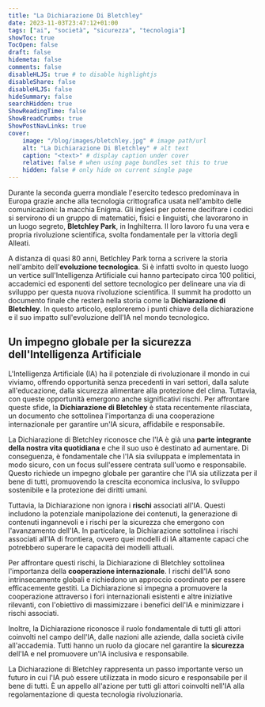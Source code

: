 ```yaml
---
title: "La Dichiarazione Di Bletchley"
date: 2023-11-03T23:47:12+01:00
tags: ["ai", "società", "sicurezza", "tecnologia"]
showToc: true
TocOpen: false
draft: false
hidemeta: false
comments: false
disableHLJS: true # to disable highlightjs
disableShare: false
disableHLJS: false
hideSummary: false
searchHidden: true
ShowReadingTime: false
ShowBreadCrumbs: true
ShowPostNavLinks: true
cover:
    image: "/blog/images/bletchley.jpg" # image path/url
    alt: "La Dichiarazione Di Bletchley" # alt text
    caption: "<text>" # display caption under cover
    relative: false # when using page bundles set this to true
    hidden: false # only hide on current single page
---
```


Durante la seconda guerra mondiale l'esercito tedesco predominava in Europa grazie anche alla tecnologia crittografica usata nell'ambito delle comunicazioni: la macchia Enigma. Gli inglesi per poterne decifrare i codici si servirono di un gruppo di matematici, fisici e linguisti, che lavorarono in un luogo segreto, **Bletchley Park**, in Inghilterra. Il loro lavoro fu una vera e propria rivoluzione scientifica, svolta fondamentale per la vittoria degli Alleati. 

A distanza di quasi 80 anni, Betlchley Park torna a scrivere la storia nell'ambito dell'**evoluzione tecnologica**. Si è infatti svolto in questo luogo un vertice sull'Intelligenza Artificiale cui hanno partecipato circa 100 politici, accademici ed esponenti del settore tecnologico per delineare una via di sviluppo per questa nuova rivoluzione scientifica. Il summit ha prodotto un documento finale che resterà nella storia come la **Dichiarazione di Bletchley**. In questo articolo, esploreremo i punti chiave della dichiarazione e il suo impatto sull'evoluzione dell'IA nel mondo tecnologico.

## Un impegno globale per la sicurezza dell'Intelligenza Artificiale

L'Intelligenza Artificiale (IA) ha il potenziale di rivoluzionare il mondo in cui viviamo, offrendo opportunità senza precedenti in vari settori, dalla salute all'educazione, dalla sicurezza alimentare alla protezione del clima. Tuttavia, con queste opportunità emergono anche significativi rischi. Per affrontare queste sfide, la **Dichiarazione di Bletchley** è stata recentemente rilasciata, un documento che sottolinea l'importanza di una cooperazione internazionale per garantire un'IA sicura, affidabile e responsabile.

La Dichiarazione di Bletchley riconosce che l'IA è già una **parte integrante della nostra vita quotidiana** e che il suo uso è destinato ad aumentare. Di conseguenza, è fondamentale che l'IA sia sviluppata e implementata in modo sicuro, con un focus sull'essere centrata sull'uomo e responsabile. Questo richiede un impegno globale per garantire che l'IA sia utilizzata per il bene di tutti, promuovendo la crescita economica inclusiva, lo sviluppo sostenibile e la protezione dei diritti umani.

Tuttavia, la Dichiarazione non ignora i **rischi** associati all'IA. Questi includono la potenziale manipolazione dei contenuti, la generazione di contenuti ingannevoli e i rischi per la sicurezza che emergono con l'avanzamento dell'IA. In particolare, la Dichiarazione sottolinea i rischi associati all'IA di frontiera, ovvero quei modelli di IA altamente capaci che potrebbero superare le capacità dei modelli attuali.

Per affrontare questi rischi, la Dichiarazione di Bletchley sottolinea l'importanza della **cooperazione internazionale**. I rischi dell'IA sono intrinsecamente globali e richiedono un approccio coordinato per essere efficacemente gestiti. La Dichiarazione si impegna a promuovere la cooperazione attraverso i fori internazionali esistenti e altre iniziative rilevanti, con l'obiettivo di massimizzare i benefici dell'IA e minimizzare i rischi associati.

Inoltre, la Dichiarazione riconosce il ruolo fondamentale di tutti gli attori coinvolti nel campo dell'IA, dalle nazioni alle aziende, dalla società civile all'accademia. Tutti hanno un ruolo da giocare nel garantire la **sicurezza** dell'IA e nel promuovere un'IA inclusiva e responsabile.

La Dichiarazione di Bletchley rappresenta un passo importante verso un futuro in cui l'IA può essere utilizzata in modo sicuro e responsabile per il bene di tutti. È un appello all'azione per tutti gli attori coinvolti nell'IA alla regolamentazione di questa tecnologia rivoluzionaria.

